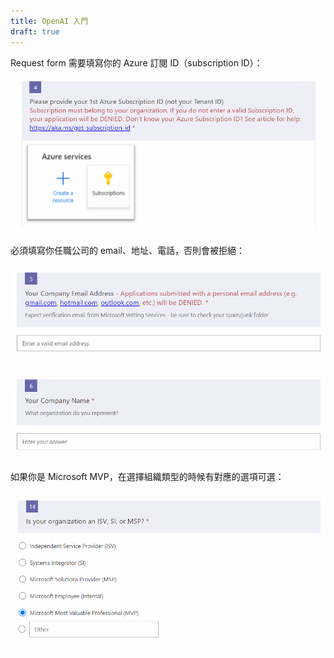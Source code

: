 ```yaml
---
title: OpenAI 入門
draft: true
---
```


Request form 需要填寫你的 Azure 訂閱 ID（subscription ID）：

![](images/requst-form-subscription-id.png)

必須填寫你任職公司的 email、地址、電話，否則會被拒絕：

![](images/requst-form-company-email.png)

如果你是 Microsoft MVP，在選擇組織類型的時候有對應的選項可選：

![](images/requst-form-mvp.png)


